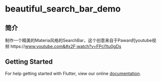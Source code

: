 # beautiful_search_bar_demo
## 简介
制作一个精美的Materia风格的SearchBar，这个创意来自于Pawan的youtube视频
https:&#x2F;&#x2F;www.youtube.com&#x2F;watch?v=FPcl1tu0gDs

## Getting Started

For help getting started with Flutter, view our online
[documentation](https://flutter.io/).
